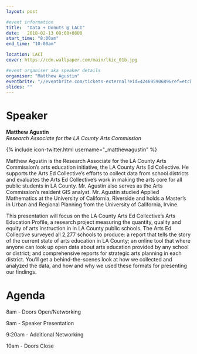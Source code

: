 ```yaml
---
layout: post

#event information
title:  "Data + Donuts @ LACI"
date:   2018-02-13 08:00+0800
start_time: "8:00am"
end_time: "10:00am"

location: LACI
cover: https://cdn.wallpaper.com/main/lkic_01b.jpg

#event organiser aka speaker details
organiser: "Matthew Agustin"
eventbrite: "//eventbrite.com/tickets-external?eid=42469590689&ref=etckt"
slides: ""
---
```


# Speaker
__Matthew Agustin__<br>
_Research Associate for the LA County Arts Commission_

{% include icon-twitter.html username="_matthewagustin" %}

Matthew Agustin is the Research Associate for the LA County Arts Commission’s arts education initiative, the LA County Arts Ed Collective. He supports the Arts Ed Collective’s efforts to collect data from school districts and evaluates the Arts Ed Collective’s work in making the arts core for all public students in LA County. Mr. Agustin also serves as the Arts Commission’s resident GIS analyst. Mr. Agustin studied Applied Mathematics at the University of California, Riverside and holds a Master’s in Urban and Regional Planning from the University of California, Irvine.

This presentation will focus on the LA County Arts Ed Collective’s Arts Education Profile, a research project measuring the quantity, quality and equity of arts instruction in in LA County public schools. The Arts Ed Collective surveyed all 2,277 schools to produce: a report that tells the story of the current state of arts education in LA County; an online tool that where anyone can look up open data about arts education provided by any school or district; and comprehensive reports for strategic arts planning in each district. You’ll get a behind-the-scenes look at how we collected and analyzed the data, and how and why we used these formats for presenting our findings.

# Agenda

8am - Doors Open/Networking

9am - Speaker Presentation

9:20am - Additional Networking

10am - Doors Close
